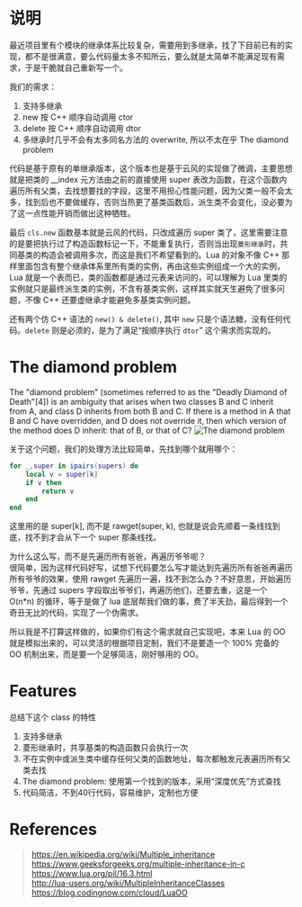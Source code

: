 
# 说明
最近项目里有个模块的继承体系比较复杂，需要用到多继承，找了下目前已有的实现，都不是很满意，要么代码量太多不知所云，要么就是太简单不能满足现有需求，于是干脆就自己重新写一个。

我们的需求：
1. 支持多继承
2. new 按 C++ 顺序自动调用 ctor
3. delete 按 C++ 顺序自动调用 dtor
4. 多继承时几乎不会有太多同名方法的 overwrite, 所以不太在乎 The diamond problem

代码是基于原有的单继承版本，这个版本也是基于云风的实现做了微调，主要思想就是把类的 __index 元方法由之前的直接使用 super 表改为函数，在这个函数内遍历所有父类，去找想要找的字段，这里不用担心性能问题，因为父类一般不会太多，找到后也不要做缓存，否则当热更了基类函数后，派生类不会变化，没必要为了这一点性能开销而做出这种牺牲。

最后 `cls.new` 函数基本就是云风的代码，只改成遍历 super 类了，这里需要注意的是要把执行过了构造函数标记一下，不能重复执行，否则当出现`菱形继承`时，共同基类的构造会被调用多次，而这是我们不希望看到的。Lua 的对象不像 C++ 那样里面包含有整个继承体系里所有类的实例，再由这些实例组成一个大的实例，Lua 就是一个表而已，类的函数都是通过元表来访问的，可以理解为 Lua 里类的实例就只是最终派生类的实例，不含有基类实例，这样其实就天生避免了很多问题，不像 C++ 还要虚继承才能避免多基类实例问题。

还有两个仿 C++ 语法的 `new() & delete()`, 其中 `new` 只是个语法糖，没有任何代码。`delete` 则是必须的，是为了满足“按顺序执行 `dtor`” 这个需求而实现的。

# The diamond problem
The "diamond problem" (sometimes referred to as the "Deadly Diamond of Death"[4]) is an ambiguity that arises when two classes B and C inherit from A, and class D inherits from both B and C. If there is a method in A that B and C have overridden, and D does not override it, then which version of the method does D inherit: that of B, or that of C?
![The diamond problem](https://upload.wikimedia.org/wikipedia/commons/thumb/8/8e/Diamond_inheritance.svg/800px-Diamond_inheritance.svg.png)

关于这个问题，我们的处理方法比较简单，先找到哪个就用哪个：
```lua
for _,super in ipairs(supers) do
    local v = super[k]
    if v then
        return v
    end
end
```
这里用的是 super[k], 而不是 rawget(super, k), 也就是说会先顺着一条线找到底，找不到才会从下一个 super 那条线找。

为什么这么写，而不是先遍历所有爸爸，再遍历爷爷呢？  
很简单，因为这样代码好写，试想下代码要怎么写才能达到先遍历所有爸爸再遍历所有爷爷的效果，使用 rawget 先遍历一遍，找不到怎么办？不好意思，开始遍历爷爷，先通过 supers 字段取出爷爷们，再遍历他们，还要去重，这是一个 O(n*n) 的循环，等于是做了 lua 底层帮我们做的事，费了半天劲，最后得到一个奇丑无比的代码，实现了一个伪需求。

所以我是不打算这样做的，如果你们有这个需求就自己实现吧，本来 Lua 的 OO 就是模拟出来的，可以灵活的根据项目定制，我们不是要造一个 100% 完备的 OO 机制出来，而是要一个足够简洁，刚好够用的 OO。

# Features
总结下这个 class 的特性
1. 支持多继承
2. 菱形继承时，共享基类的构造函数只会执行一次
3. 不在实例中或派生类中缓存任何父类的函数地址，每次都触发元表遍历所有父类去找
4. The diamond problem: 使用第一个找到的版本，采用“深度优先”方式查找
5. 代码简洁，不到40行代码，容易维护，定制也方便


# References
> https://en.wikipedia.org/wiki/Multiple_inheritance  
> https://www.geeksforgeeks.org/multiple-inheritance-in-c  
> https://www.lua.org/pil/16.3.html  
> http://lua-users.org/wiki/MultipleInheritanceClasses  
> https://blog.codingnow.com/cloud/LuaOO  
